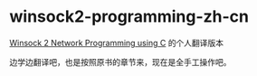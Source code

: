 # winsock2-programming-zh-cn
[Winsock 2 Network Programming using C](https://www.winsocketdotnetworkprogramming.com/winsock2programming/) 的个人翻译版本

边学边翻译吧，也是按照原书的章节来，现在是全手工操作吧。
